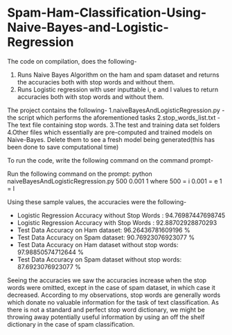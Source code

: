 # Spam-Ham-Classification-Using-Naive-Bayes-and-Logistic-Regression
The code on compilation, does the following- 
1. Runs Naive Bayes Algorithm on the ham and spam dataset and returns the accuracies both with stop words and without them.
2. Runs Logistic regression with user inputtable i, e and l values to return accuracies both with stop words and without them.

The project contains the following- 
1.naiveBayesAndLogisticRegression.py - the script which performs the aforementioned tasks
2.stop_words_list.txt - The text file containing stop words.
3.The test and training data set folders
4.Other files which essentially are pre-computed and trained models on Naive-Bayes. Delete them to see a fresh model being generated(this has been done to save computational time)

To run the code, write the following command on the command prompt- 

Run the following command on the prompt:
python naiveBayesAndLogisticRegression.py 500 0.001 1
where 500 = i
0.001 = e
1 = l

Using these sample values, the accuracies were the following- 
* Logistic Regression Accuracy without Stop Words : 94.76987447698745
* Logistic Regression Accuracy with Stop Words : 92.88702928870293
* Test Data Accuracy on Ham dataset:  96.26436781609196  %
* Test Data Accuracy on Spam dataset:  90.76923076923077  %
* Test Data Accuracy on Ham dataset without stop words:  97.98850574712644  %
* Test Data Accuracy on Spam dataset without stop words:  87.6923076923077  %

Seeing the accuracies we saw the accuracies increase when the stop words were omitted, except in the case of spam dataset, in which case it decreased. According to my observations, stop words are generally words which donate no valuable information for the task of text classification. As there is not a standard and perfect stop word dictionary, we might be throwing away potentially useful information by using an off the shelf dictionary in the case of spam classification. 
